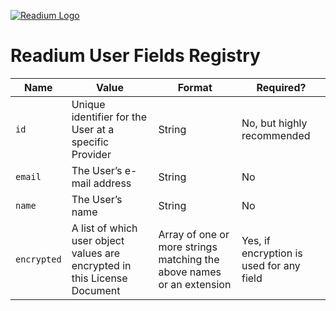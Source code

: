 [![Readium Logo](https://readium.org/assets/logos/readium-logo.png)](https://readium.org)

# Readium User Fields Registry


| Name | Value | Format | Required? |
| ---- | ----- | ------ | --------- |
| `id` | Unique identifier for the User at a specific Provider | String | No, but highly recommended |
| `email` | The User’s e-mail address | String | No |
| `name` | The User’s name | String | No |
| `encrypted` | A list of which user object values are encrypted in this License Document | Array of one or more strings matching the above names or an extension | Yes, if encryption is used for any field |